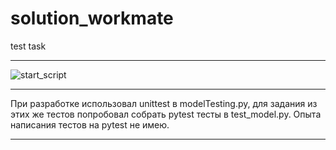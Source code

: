 # solution_workmate
test task
***
![start_script](https://github.com/user-attachments/assets/e57321d2-cd7b-434f-911c-c6a3a6f96072)
***
При разработке использовал unittest в modelTesting.py, для задания из этих же тестов попробовал собрать pytest тесты в test_model.py. Опыта написания тестов на pytest не имею.
***

